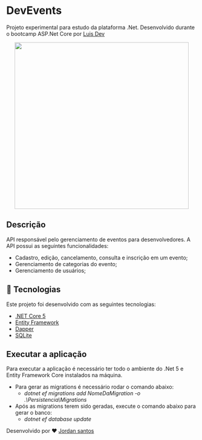 # **DevEvents**

Projeto experimental para estudo da plataforma .Net. Desenvolvido durante o bootcamp ASP.Net Core por [Luis Dev](https://www.linkedin.com/in/luisdeol/)

<p align="center">
    <img width="460" height="440" src="https://user-images.githubusercontent.com/58376382/106148375-bfa14b80-6157-11eb-8c4e-bad35e2547b3.jpg"/>
</p>

## **Descrição**

API responsável pelo gerenciamento de eventos para desenvolvedores. A API possui as seguintes funcionalidades:

- Cadastro, edição, cancelamento, consulta e inscrição em um evento;
- Gerenciamento de categorias do evento;
- Gerenciamento de usuários;

## 🚀 **Tecnologias**

Este projeto foi desenvolvido com as seguintes tecnologias:

- [.NET Core 5](https://dotnet.microsoft.com/download/dotnet/5.0)
- [Entity Framework](https://docs.microsoft.com/pt-br/ef/)
- [Dapper](https://docs.microsoft.com/pt-br/archive/msdn-magazine/2016/may/data-points-dapper-entity-framework-and-hybrid-apps)
- [SQLite](https://www.sqlite.org/docs.html)

## **Executar a aplicação**

Para executar a aplicação é necessário ter todo o ambiente do .Net 5 e Entity Framework Core instalados na máquina.

- Para gerar as migrations é necessário rodar o comando abaixo:
  - _dotnet ef migrations add NomeDaMigration -o .\Persistencia\Migrations_
- Após as migrations terem sido geradas, execute o comando abaixo para gerar o banco:
  - _dotnet ef database update_

Desenvolvido por ❤ [Jordan santos](linkedin.com/in/jordan-santos-dev)
